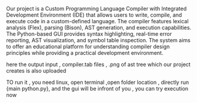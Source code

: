 Our project is a Custom Programming Language Compiler with Integrated Development Environment (IDE) that allows
users to write, compile, and execute code in a custom-defined language. The compiler features lexical analysis (Flex),
parsing (Bison), AST generation, and execution capabilities. The Python-based GUI provides syntax highlighting, real-time
error reporting, AST visualization, and symbol table inspection. The system aims to offer an educational platform for
understanding compiler design principles while providing a practical development environment.

here the output input , compiler.tab files , .png of ast tree which our project creates is also uploaded
 
 TO run it , you need linux, open terminal ,open folder location , directly run {main python.py}, and the gui will be infront of you , you can try execution now
